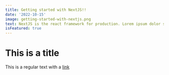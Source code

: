 ```yaml
---
title: Getting started with NextJS!!
date: '2022-10-15'
image: getting-started-with-nextjs.png
text: NextJS is the react framework for production. Lorem ipsum dolor sit amet consectetur adipisicing elit.
isFeatured: true
---
```


# This is a title

This is a regular text with a [link](http://google.com)
